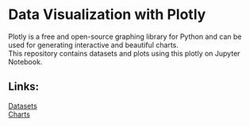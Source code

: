 # Data Visualization with Plotly
Plotly is a free and open-source graphing library for Python and can be used for generating interactive and beautiful charts. <br>
This repository contains datasets and plots using this plotly on Jupyter Notebook.  
<h2>Links: </h2>

[Datasets](https://github.com/KemmieKemy/Data-Visualization-with-Plotly/tree/main/Datasets)<br>
[Charts](https://github.com/KemmieKemy/Data-Visualization-with-Plotly/tree/main/Charts)

